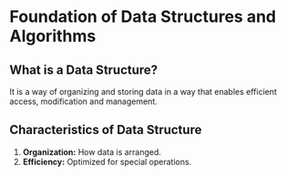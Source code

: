 # Foundation of Data Structures and Algorithms

## What is a Data Structure?
It is a way of organizing and storing data in a way that enables efficient access, modification and management.

## Characteristics of Data Structure
1. **Organization:** How data is arranged.
2. **Efficiency:** Optimized for special operations.

